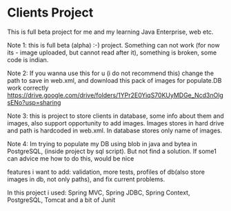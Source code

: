 Clients Project 
===============================
This is full beta project for me and my learning Java Enterprise, web etc.

Note 1: this is full beta (alpha) :-) project. Something can not work (for now its - image uploaded, but cannot read after it), something is broken, some code is indian.

Note 2: If you wanna use this for u (i do not recommend this) change the path to save in web.xml, and download this pack of images for populate.DB work correctly
https://drive.google.com/drive/folders/1YPr2E0YiqS70KUyMDGe_Ncd3nOlgsENo?usp=sharing

Note 3: this is project to store clients in database, some info about them and images, also support opportunity to add images. 
Images stores in hard drive and path is hardcoded in web.xml. In database stores only name of images.

Note 4: Im trying to populate my DB using blob in java and bytea in PostgreSQL, (inside project by sql script). But not find a solution. If some1 can advice me how to do this, would be nice

features i want to add: validation, more tests, profiles of db(also store images in db, not only paths), and fix current problems.

In this project i used: Spring MVC, Spring JDBC, Spring Context, PostgreSQL, Tomcat and a bit of Junit
